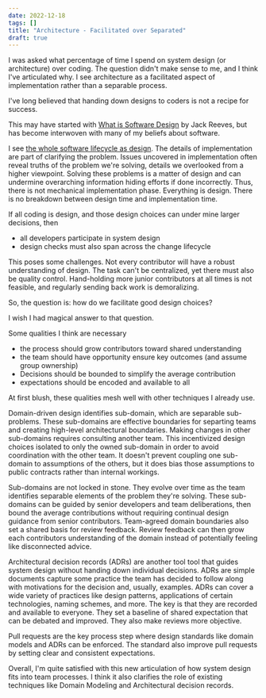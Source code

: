 ```yaml
---
date: 2022-12-18
tags: []
title: "Architecture - Facilitated over Separated"
draft: true
---
```


I was asked what percentage of time I spend on system design (or architecture) over coding. The question didn't make sense to me, and I think I've articulated why. I see architecture as a facilitated aspect of implementation rather than a separable process.
<!--more-->

I've long believed that handing down designs to coders is not a recipe for success. 

This may have started with [What is Software Design](https://www.developerdotstar.com/mag/articles/reeves_design.html) by Jack Reeves, but has become interwoven with many of my beliefs about software. 

I see [the whole software lifecycle as design](../posts/Whats-Your-Duck-V2/2022-06-16-1-Software-as-Clarity.md). 
The details of implementation are part of clarifying the problem. Issues uncovered in implementation often reveal truths of the problem we're solving, details we overlooked from a higher viewpoint.
Solving these problems is a matter of design and can undermine overarching information hiding efforts if done incorrectly.
Thus, there is not mechanical implementation phase. Everything is design. There is no breakdown between design time and implementation time.

If all coding is design, and those design choices can under mine larger decisions, then 
- all developers participate in system design
- design checks must also span across the change lifecycle

This poses some challenges. Not every contributor will have a robust understanding of design. 
The task can't be centralized, yet there must also be quality control.
Hand-holding more junior contributors at all times is not feasible, and regularly sending back work is demoralizing.

So, the question is: how do we facilitate good design choices?

I wish I had magical answer to that question.

Some qualities I think are necessary
- the process should grow contributors toward shared understanding
- the team should have opportunity ensure key outcomes (and assume group ownership)
- Decisions should be bounded to simplify the average contribution
- expectations should be encoded and available to all 


At first blush, these qualities mesh well with other techniques I already use.

Domain-driven design identifies sub-domain, which are separable sub-problems.
These sub-domains are effective boundaries for separting teams and creating high-level architectural boundaries.
Making changes in other sub-domains requires consulting another team. This incentivized design choices isolated to only the owned sub-domain in order to avoid coordination with the other team.
It doesn't prevent coupling one sub-domain to assumptions of the others, but it does bias those assumptions to public contracts rather than internal workings.

Sub-domains are not locked in stone. They evolve over time as the team identifies separable elements of the problem they're solving.
These sub-domains can be guided by senior developers and team deliberations, then bound the average contributions without requiring continual design guidance from senior contributors.
Team-agreed domain boundaries also set a shared basis for review feedback. Review feedback can then grow each contributors understanding of the domain instead of potentially feeling like disconnected advice.

Architectural decision records (ADRs) are another tool tool that guides system design without handing down individual decisions.
ADRs are simple documents capture some practice the team has decided to follow along with motivations for the decision and, usually, examples.
ADRs can cover a wide variety of practices like design patterns, applications of certain technologies, naming schemes, and more.
The key is that they are recorded and available to everyone. They set a baseline of shared expectation that can be debated and improved.
They also make reviews more objective.

Pull requests are the key process step where design standards like domain models and ADRs can be enforced.
The standard also improve pull requests by setting clear and consistent expectations.

Overall, I'm quite satisfied with this new articulation of how system design fits into team processes.
I think it also clarifies the role of existing techniques like Domain Modeling and Architectural decision records.

<!-- something about why clear standards for review are so important
- junior contributor has a big picture to connect feedback into
- junior contributor has a basis for reasoning and counter-proposing
  - they're not just at the whims of the reviewer's style preferences
-->


<!-- Think there may be a blog post clarifying my view on architecture

Said to lula that I couldn't give a good time breakdown between system design and code contribution because I don't see system architecture as a separable phase. Rather, architecture is a collaborative process that's facilitated.

Some good points came up with Doug too
- He thinks you can't have anyone do architecture and expect good results (I see a grain of truth here)
- It's easier to follow something put in place than to create the original structure

I realized neither Imperfect's approach or my views conflict with providing high-level guidance. In fact, a domain-based approach created some limits.
Sub-domains identify separate elements of the problem, which is a good divide for teams, which limits teams within a particular sub domain. They still make design decisions, but within the confines of a sub-domain. This can improve design since there is an inherent design force in having to wait on another team for changes, so individuals are more likely to make design decisions limited to what is most conveniently in their reach. 
Still does not prevent violations of information hiding and coupling to decisions in made in other services.

Another aspect is ADRs. Between major sub-domains and ADRs, architecture is guided while individual decisions are not handed down. The domains and ADRs are also a standard basis that review feedback. Like a good checklist, they lower the barrier to calling out desired behaviors between peers. Also like checklists, this means they should be focused and supported enough that people read them.


The advance here is mostly connecting various ideas into what it looks like to provide structure around architecture without handing down designs. 

Should be clear I don't have it all figured out. -->